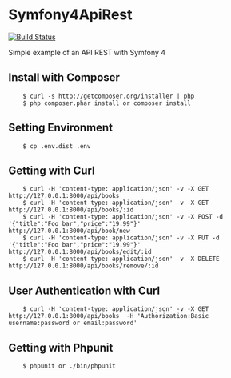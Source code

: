 # Symfony4ApiRest

[![Build Status](https://travis-ci.org/Tony133/Symfony4ApiRest.svg?branch=master)](https://travis-ci.org/Tony133/Symfony4ApiRest)

Simple example of an API REST with Symfony 4

## Install with Composer

```
    $ curl -s http://getcomposer.org/installer | php
    $ php composer.phar install or composer install
```

## Setting Environment

```
    $ cp .env.dist .env
```

## Getting with Curl 

```
    $ curl -H 'content-type: application/json' -v -X GET http://127.0.0.1:8000/api/books 
    $ curl -H 'content-type: application/json' -v -X GET http://127.0.0.1:8000/api/books/:id
    $ curl -H 'content-type: application/json' -v -X POST -d '{"title":"Foo bar","price":"19.99"}' http://127.0.0.1:8000/api/book/new 
    $ curl -H 'content-type: application/json' -v -X PUT -d '{"title":"Foo bar","price":"19.99"}' http://127.0.0.1:8000/api/books/edit/:id
    $ curl -H 'content-type: application/json' -v -X DELETE http://127.0.0.1:8000/api/books/remove/:id
```

## User Authentication with Curl 

```
    $ curl -H 'content-type: application/json' -v -X GET http://127.0.0.1:8000/api/books  -H 'Authorization:Basic username:password or email:password' 
```

## Getting with Phpunit

```
    $ phpunit or ./bin/phpunit
```
